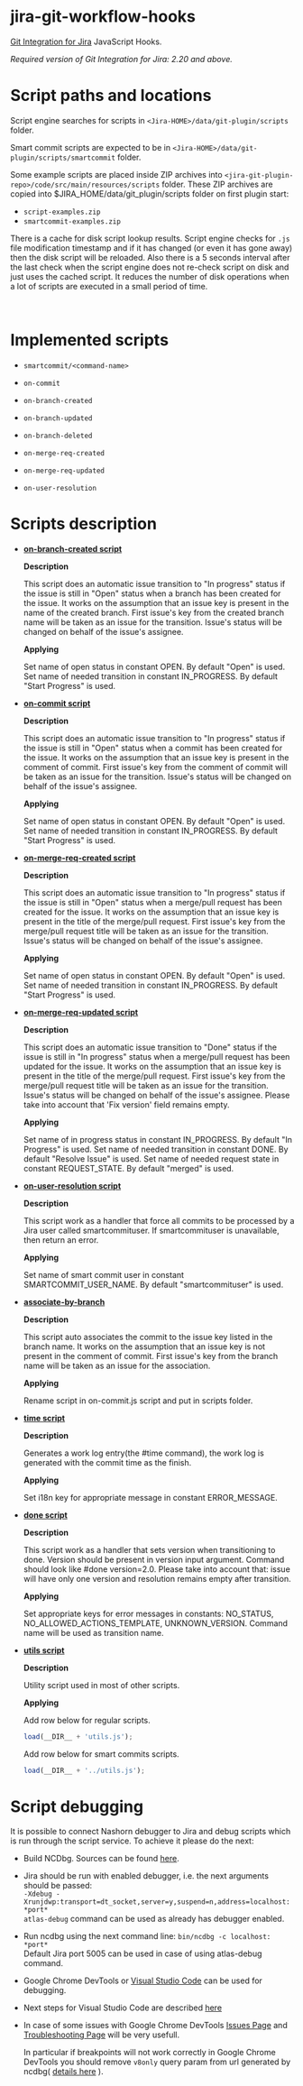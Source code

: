 # jira-git-workflow-hooks
[Git Integration for Jira](https://marketplace.atlassian.com/apps/4984/git-integration-for-jira) JavaScript Hooks.

*Required version of Git Integration for Jira: 2.20 and above.*

# Script paths and locations

Script engine searches for scripts in `<Jira-HOME>/data/git-plugin/scripts`
folder.

Smart commit scripts are expected to be in
`<Jira-HOME>/data/git-plugin/scripts/smartcommit` folder.

Some example scripts are placed inside ZIP archives into
`<jira-git-plugin-repo>/code/src/main/resources/scripts` folder.
These ZIP archives are copied into $JIRA\_HOME/data/git\_plugin/scripts folder on first plugin start: 

* `script-examples.zip`
* `smartcommit-examples.zip`

There is a cache for disk script lookup results. Script engine checks for `.js`
file modification timestamp and if it has changed (or even it has gone away)
then the disk script will be reloaded. Also there is a 5 seconds
interval after the last check when the script engine does not re-check script on
disk and just uses the cached script. It reduces the number of disk operations
when a lot of scripts are executed in a small period of time.

 

# Implemented scripts

-   `smartcommit/<command-name>`

-   `on-commit`

-   `on-branch-created`

-   `on-branch-updated`

-   `on-branch-deleted`

-   `on-merge-req-created`

-   `on-merge-req-updated`

-   `on-user-resolution`


# Scripts description

* [**on-branch-created script**](http://github.com/BigBrassBand/jira-git-workflow-hooks/blob/master/scripts/on-branch-created.js)
  
  **Description**

  This script does an automatic issue transition to "In progress" status if
  the issue is still in "Open" status when a branch has been created for the issue.
  It works on the assumption that an issue key is present in the name of the created branch.
  First issue's key from the created branch name will be taken as an issue for the transition.
  Issue's status will be changed on behalf of the issue's assignee.

  **Applying**

  Set name of open status in constant OPEN. By default "Open" is used.
  Set name of needed transition in constant IN_PROGRESS. By default "Start Progress" is used.

* [**on-commit script**](http://github.com/BigBrassBand/jira-git-workflow-hooks/blob/master/scripts/on-commit.js)

  **Description**

  This script does an automatic issue transition to "In progress" status if
  the issue is still in "Open" status when a commit has been created for the issue.
  It works on the assumption that an issue key is present in the comment of commit.
  First issue's key from the comment of commit will be taken as an issue for the transition.
  Issue's status will be changed on behalf of the issue's assignee.

  **Applying**

  Set name of open status in constant OPEN. By default "Open" is used.
  Set name of needed transition in constant IN_PROGRESS. By default "Start Progress" is used.

* [**on-merge-req-created script**](http://github.com/BigBrassBand/jira-git-workflow-hooks/blob/master/scripts/on-merge-req-created.js)
  
  **Description**

  This script does an automatic issue transition to "In progress" status if
  the issue is still in "Open" status when a merge/pull request has been created for the issue.
  It works on the assumption that an issue key is present in the title of the merge/pull request.
  First issue's key from the merge/pull request title will be taken as an issue for the transition.
  Issue's status will be changed on behalf of the issue's assignee.

  **Applying**

  Set name of open status in constant OPEN. By default "Open" is used.
  Set name of needed transition in constant IN_PROGRESS. By default "Start Progress" is used.

* [**on-merge-req-updated script**](http://github.com/BigBrassBand/jira-git-workflow-hooks/blob/master/scripts/on-merge-req-updated.js)
  
  **Description**

  This script does an automatic issue transition to "Done" status if
  the issue is still in "In progress" status when a merge/pull request has been updated for the issue.
  It works on the assumption that an issue key is present in the title of the merge/pull request.
  First issue's key from the merge/pull request title will be taken as an issue for the transition.
  Issue's status will be changed on behalf of the issue's assignee.
  Please take into account that 'Fix version' field remains empty.

  **Applying**

  Set name of in progress status in constant IN_PROGRESS. By default "In Progress" is used.
  Set name of needed transition in constant DONE. By default "Resolve Issue" is used.
  Set name of needed request state in constant REQUEST_STATE. By default "merged" is used.

* [**on-user-resolution script**](http://github.com/BigBrassBand/jira-git-workflow-hooks/blob/master/scripts/on-user-resolution.js)
  
  **Description**

  This script work as a handler that force all commits to be processed by a Jira user called smartcommituser.
  If smartcommituser is unavailable, then return an error.

  **Applying**

  Set name of smart commit user in constant SMARTCOMMIT_USER_NAME. By default "smartcommituser" is used.
  
* [**associate-by-branch**](http://github.com/BigBrassBand/jira-git-workflow-hooks/blob/master/scripts/associate-by-branch.js)

  **Description**
  
  This script auto associates the commit to the issue key listed in the branch name.
  It works on the assumption that an issue key is not present in the comment of commit.
  First issue's key from the branch name will be taken as an issue for the association.
  
  **Applying**
  
  Rename script in on-commit.js script and put in scripts folder.

* [**time script**](http://github.com/BigBrassBand/jira-git-workflow-hooks/blob/master/scripts/smartcommit/time.js)
  
  **Description**

  Generates a work log entry(the #time command), the work log is generated with the commit time as
  the finish.

  **Applying**

  Set i18n key for appropriate message in constant ERROR_MESSAGE.
  
* [**done script**](https://github.com/BigBrassBand/jira-git-workflow-hooks/blob/master/scripts/smartcommit/done.js)
  
  **Description**

  This script work as a handler that sets version when transitioning to done.
  Version should be present in version input argument.
  Command should look like #done version=2.0.
  Please take into account that:
  issue will have only one version and resolution remains empty after transition.

  **Applying**

  Set appropriate keys for error messages in constants: NO_STATUS, NO_ALLOWED_ACTIONS_TEMPLATE, UNKNOWN_VERSION.
  Command name will be used as transition name.
  
* [**utils script**](http://github.com/BigBrassBand/jira-git-workflow-hooks/blob/master/scripts/utils.js)
  
  **Description**

  Utility script used in most of other scripts.

  **Applying**

  Add row below for regular scripts.
  ```javascript
  load(__DIR__ + 'utils.js');
  ```

  Add row below for smart commits scripts.
  ```javascript
  load(__DIR__ + '../utils.js');
  ```
# Script debugging
  
It is possible to connect Nashorn debugger to Jira and debug scripts which is run through the script service. 
To achieve it please do the next:
  * Build NCDbg. Sources can be found [here](https://github.com/provegard/ncdbg).
  * Jira should be run with enabled debugger, i.e. the next arguments should be passed:  
    `-Xdebug -Xrunjdwp:transport=dt_socket,server=y,suspend=n,address=localhost: *port*`  
    `atlas-debug` command can be used as already has debugger enabled.
  * Run ncdbg using the next command line: `bin/ncdbg -c localhost: *port*`  
    Default Jira port 5005 can be used in case of using atlas-debug command.
  * Google Chrome DevTools or [Visual Studio Code](https://code.visualstudio.com/) can be used for debugging.
  * Next steps for Visual Studio Code are described [here](https://github.com/provegard/ncdbg/blob/master/docs/VSCode.md)
  * In case of some issues with Google Chrome DevTools [Issues Page](https://github.com/provegard/ncdbg/issues) and [Troubleshooting Page](https://github.com/provegard/ncdbg/blob/master/docs/Troubleshooting.md) will be very usefull.  
  
    In particular if breakpoints will not work correctly in Google Chrome DevTools you should remove `v8only` query param from url generated by ncdbg( [details here](https://github.com/provegard/ncdbg/issues/100) ).


